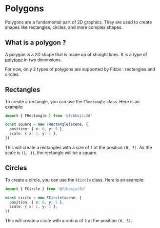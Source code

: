 # Polygons

Polygons are a fundamental part of 2D graphics. They are used to create shapes like rectangles, circles, and more complex shapes.

## What is a polygon ?

A polygon is a 2D shape that is made up of straight lines. It is a type of [polytope](https://en.wikipedia.org/wiki/Polytope) in two dimensions.

For now, only 2 types of polygons are supported by Fibbo : rectangles and circles.

## Rectangles

To create a rectangle, you can use the `FRectangle` class. Here is an example:

```typescript
import { FRectangle } from '@fibbojs/2d'

const square = new FRectangle(scene, {
  position: { x: 0, y: 5 },
  scale: { x: 1, y: 1 },
})
```

This will create a rectangles with a size of `1` at the position `(0, 5)`. As the scale is `(1, 1)`, the rectangle will be a square.

## Circles

To create a circle, you can use the `FCircle` class. Here is an example:

```typescript
import { FCircle } from '@fibbojs/2d'

const circle = new FCircle(scene, {
  position: { x: 0, y: 5 },
  scale: { x: 1, y: 1 },
})
```

This will create a circle with a radius of `1` at the position `(0, 5)`.
